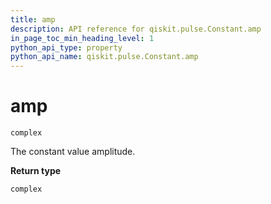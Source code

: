 ```yaml
---
title: amp
description: API reference for qiskit.pulse.Constant.amp
in_page_toc_min_heading_level: 1
python_api_type: property
python_api_name: qiskit.pulse.Constant.amp
---
```


# amp

<span id="qiskit.pulse.Constant.amp" />

`complex`

The constant value amplitude.

**Return type**

`complex`

